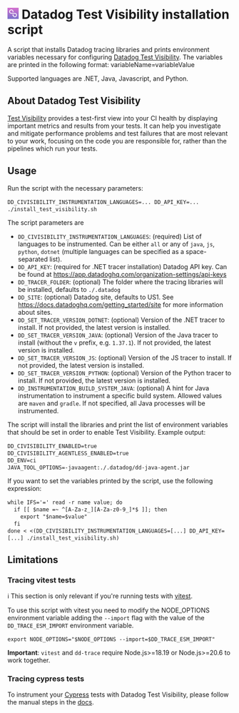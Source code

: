 # <img height="25" src="CIVislogo.png" /> Datadog Test Visibility installation script

A script that installs Datadog tracing libraries and prints environment variables necessary for configuring [Datadog Test Visibility](https://docs.datadoghq.com/tests/).
The variables are printed in the following format: variableName=variableValue

Supported languages are .NET, Java, Javascript, and Python.

## About Datadog Test Visibility

[Test Visibility](https://docs.datadoghq.com/tests/) provides a test-first view into your CI health by displaying important metrics and results from your tests. 
It can help you investigate and mitigate performance problems and test failures that are most relevant to your work, focusing on the code you are responsible for, rather than the pipelines which run your tests.

## Usage

Run the script with the necessary parameters:
```shell
DD_CIVISIBILITY_INSTRUMENTATION_LANGUAGES=... DD_API_KEY=... ./install_test_visibility.sh
```

The script parameters are
- `DD_CIVISIBILITY_INSTRUMENTATION_LANGUAGES`: (required) List of languages to be instrumented. Can be either `all` or any of `java`, `js`, `python`, `dotnet` (multiple languages can be specified as a space-separated list).
- `DD_API_KEY`: (required for .NET tracer installation) Datadog API key. Can be found at https://app.datadoghq.com/organization-settings/api-keys
- `DD_TRACER_FOLDER`: (optional) The folder where the tracing libraries will be installed, defaults to `./.datadog`
- `DD_SITE`: (optional) Datadog site, defaults to US1. See https://docs.datadoghq.com/getting_started/site for more information about sites.
- `DD_SET_TRACER_VERSION_DOTNET`: (optional) Version of the .NET tracer to install. If not provided, the latest version is installed.
- `DD_SET_TRACER_VERSION_JAVA`: (optional) Version of the Java tracer to install (without the `v` prefix, e.g. `1.37.1`). If not provided, the latest version is installed.
- `DD_SET_TRACER_VERSION_JS`: (optional) Version of the JS tracer to install. If not provided, the latest version is installed.
- `DD_SET_TRACER_VERSION_PYTHON`: (optional) Version of the Python tracer to install. If not provided, the latest version is installed.
- `DD_INSTRUMENTATION_BUILD_SYSTEM_JAVA`: (optional) A hint for Java instrumentation to instrument a specific build system. Allowed values are `maven` and `gradle`. If not specified, all Java processes will be instrumented.

The script will install the libraries and print the list of environment variables that should be set in order to enable Test Visibility. Example output:
```shell
DD_CIVISIBILITY_ENABLED=true
DD_CIVISIBILITY_AGENTLESS_ENABLED=true
DD_ENV=ci
JAVA_TOOL_OPTIONS=-javaagent:./.datadog/dd-java-agent.jar
```

If you want to set the variables printed by the script, use the following expression:
```shell
while IFS='=' read -r name value; do
  if [[ $name =~ ^[A-Za-z_][A-Za-z0-9_]*$ ]]; then
    export "$name=$value"
  fi
done < <(DD_CIVISIBILITY_INSTRUMENTATION_LANGUAGES=[...] DD_API_KEY=[...] ./install_test_visibility.sh)
```

## Limitations

### Tracing vitest tests

ℹ️ This section is only relevant if you're running tests with [vitest](https://github.com/vitest-dev/vitest).

To use this script with vitest you need to modify the NODE_OPTIONS environment variable adding the `--import` flag with the value of the `DD_TRACE_ESM_IMPORT` environment variable.

```shell
export NODE_OPTIONS="$NODE_OPTIONS --import=$DD_TRACE_ESM_IMPORT"
```

**Important**: `vitest` and `dd-trace` require Node.js>=18.19 or Node.js>=20.6 to work together.

### Tracing cypress tests

To instrument your [Cypress](https://www.cypress.io/) tests with Datadog Test Visibility, please follow the manual steps in the [docs](https://docs.datadoghq.com/tests/setup/javascript/?tab=cypress).
